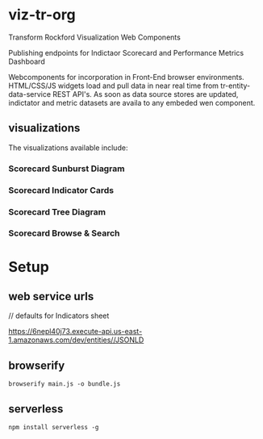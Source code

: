 # viz-tr-org
Transform Rockford Visualization Web Components

Publishing endpoints for Indictaor Scorecard and Performance Metrics Dashboard

Webcomponents for incorporation in Front-End browser environments. HTML/CSS/JS widgets load and pull data in near real time from tr-entity-data-service REST API's. As soon as data source stores are updated, indictator and metric datasets are availa to any embeded wen component.


## visualizations
The visualizations available include:

### Scorecard Sunburst Diagram 

### Scorecard Indicator Cards

### Scorecard Tree Diagram

### Scorecard Browse & Search


# Setup

## web service urls

// defaults for Indicators sheet

https://6nepl40j73.execute-api.us-east-1.amazonaws.com/dev/entities//JSONLD


## browserify
```
browserify main.js -o bundle.js
```

## serverless
```
npm install serverless -g
```
